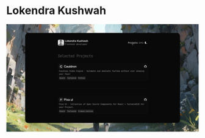 # Lokendra Kushwah
<div align="center">
  <a href="https://lokendrakushwah.vercel.app/">
  <img src="static/images/Portfolio.png">
</a>
</div>